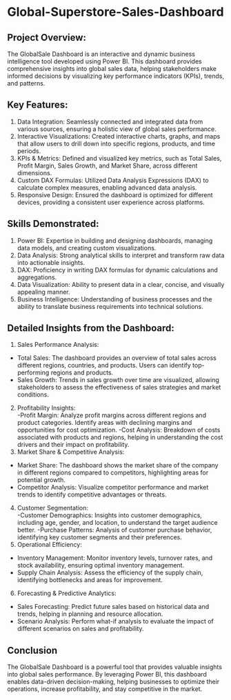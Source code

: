 # Global-Superstore-Sales-Dashboard

## **Project Overview:**
The GlobalSale Dashboard is an interactive and dynamic business intelligence tool developed using Power BI. This dashboard provides comprehensive insights into global sales data, helping stakeholders make informed decisions by visualizing key performance indicators (KPIs), trends, and patterns.  

## **Key Features:**  

1. Data Integration: Seamlessly connected and integrated data from various sources, ensuring a holistic view of global sales performance.   
2. Interactive Visualizations: Created interactive charts, graphs, and maps that allow users to drill down into specific regions, products, and time periods.  
3. KPIs & Metrics: Defined and visualized key metrics, such as Total Sales, Profit Margin, Sales Growth, and Market Share, across different dimensions.  
4. Custom DAX Formulas: Utilized Data Analysis Expressions (DAX) to calculate complex measures, enabling advanced data analysis.
5. Responsive Design: Ensured the dashboard is optimized for different devices, providing a consistent user experience across platforms.

## **Skills Demonstrated:**  
1. Power BI: Expertise in building and designing dashboards, managing data models, and creating custom visualizations.
2. Data Analysis: Strong analytical skills to interpret and transform raw data into actionable insights.
3. DAX: Proficiency in writing DAX formulas for dynamic calculations and aggregations.
4. Data Visualization: Ability to present data in a clear, concise, and visually appealing manner.
5. Business Intelligence: Understanding of business processes and the ability to translate business requirements into technical solutions.

## **Detailed Insights from the Dashboard:**
1. Sales Performance Analysis:  
- Total Sales: The dashboard provides an overview of total sales across different regions, countries, and products. Users can identify top-performing regions and products.
- Sales Growth: Trends in sales growth over time are visualized, allowing stakeholders to assess the effectiveness of sales strategies and market conditions.
2. Profitability Insights:  
-Profit Margin: Analyze profit margins across different regions and product categories. Identify areas with declining margins and opportunities for cost optimization.
-Cost Analysis: Breakdown of costs associated with products and regions, helping in understanding the cost drivers and their impact on profitability.  
3. Market Share & Competitive Analysis:  
- Market Share: The dashboard shows the market share of the company in different regions compared to competitors, highlighting areas for potential growth.
- Competitor Analysis: Visualize competitor performance and market trends to identify competitive advantages or threats.
4. Customer Segmentation:  
-Customer Demographics: Insights into customer demographics, including age, gender, and location, to understand the target audience better.
-Purchase Patterns: Analysis of customer purchase behavior, identifying key customer segments and their preferences.
5. Operational Efficiency:  
- Inventory Management: Monitor inventory levels, turnover rates, and stock availability, ensuring optimal inventory management.
- Supply Chain Analysis: Assess the efficiency of the supply chain, identifying bottlenecks and areas for improvement.
6. Forecasting & Predictive Analytics:  
- Sales Forecasting: Predict future sales based on historical data and trends, helping in planning and resource allocation.
- Scenario Analysis: Perform what-if analysis to evaluate the impact of different scenarios on sales and profitability.
  
## **Conclusion**  
The GlobalSale Dashboard is a powerful tool that provides valuable insights into global sales performance. By leveraging Power BI, this dashboard enables data-driven decision-making, helping businesses to optimize their operations, increase profitability, and stay competitive in the market.

